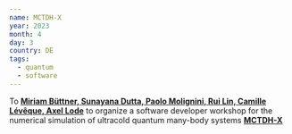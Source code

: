 ```yaml
---
name: MCTDH-X
year: 2023
month: 4
day: 3
country: DE
tags:
  - quantum
  - software 
---
```

To **[Miriam Büttner, Sunayana Dutta, Paolo Molignini, Rui Lin, Camille Lévêque, Axel Lode](http://ultracold.org/menu/)** to organize a software developer workshop for the numerical simulation of ultracold quantum many-body systems **[MCTDH-X](https://gitlab.com/the-mctdh-x-repository/mctdh-x-releases)**
